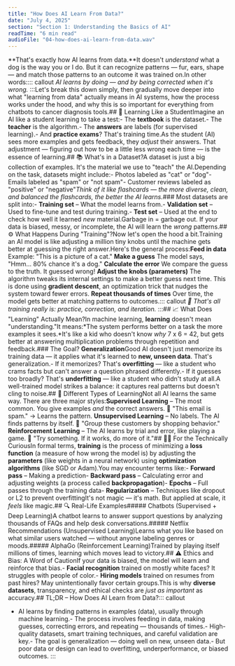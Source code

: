 ```yaml
---
title: "How Does AI Learn From Data?"
date: "July 4, 2025"
section: "Section 1: Understanding the Basics of AI"
readTime: "6 min read"
audioFile: "04-how-does-ai-learn-from-data.wav"
---
```


**That's exactly how AI learns from data.**It doesn't *understand* what a dog is the way you or I do. But it can recognize patterns — fur, ears, shape — and match those patterns to an outcome it was trained on.In other words:::: callout
*AI learns by doing — and by being corrected when it's wrong.*
:::Let's break this down simply, then gradually move deeper into what "learning from data" actually means in AI systems, how the process works under the hood, and why this is so important for everything from chatbots to cancer diagnosis tools.## 🧠 Learning Like a StudentImagine an AI like a student learning to take a test:- The **textbook** is the dataset.- The **teacher** is the algorithm.- The **answers** are labels (for supervised learning).- And **practice exams**? That's training time.As the student (AI) sees more examples and gets feedback, they *adjust* their answers. That adjustment — figuring out how to be a little less wrong each time — is the essence of learning.## 📚 What's in a Dataset?A dataset is just a big collection of examples. It's the material we use to "teach" the AI.Depending on the task, datasets might include:- Photos labeled as "cat" or "dog"- Emails labeled as "spam" or "not spam"- Customer reviews labeled as "positive" or "negative"*Think of it like flashcards — the more diverse, clean, and balanced the flashcards, the better the AI learns.*### Most datasets are split into:- **Training set** – What the model learns from.- **Validation set** – Used to fine-tune and test during training.- **Test set** – Used at the end to check how well it learned *new* material.Garbage in = garbage out. If your data is biased, messy, or incomplete, the AI will learn the *wrong* patterns.## ⚙️ What Happens During "Training"?Now let's open the hood a bit.Training an AI model is like adjusting a million tiny knobs until the machine gets better at guessing the right answer.Here's the general process:**Feed in data**
Example: "This is a picture of a cat."
**Make a guess**
The model says, "Hmm… 80% chance it's a dog."
**Calculate the error**
We compare the guess to the truth. It guessed wrong!
**Adjust the knobs (parameters)**
The algorithm tweaks its internal settings to make a better guess next time. This is done using **gradient descent**, an optimization trick that nudges the system toward fewer errors.
**Repeat thousands of times**
Over time, the model gets better at matching patterns to outcomes.::: callout
*🧠 That's all training really is: practice, correction, and iteration.*
:::## 📈 What Does "Learning" Actually Mean?In machine learning, **learning** doesn't mean "understanding."It means:*The system performs better on a task the more examples it sees.*It's like a kid who doesn't know *why* 7 x 6 = 42, but gets better at answering multiplication problems through repetition and feedback.### The Goal? **Generalization**Good AI doesn't just memorize its training data — it applies what it's learned to **new, unseen data**. That's generalization.- If it memorizes? That's **overfitting** — like a student who crams facts but can't answer a question phrased differently.- If it guesses too broadly? That's **underfitting** — like a student who didn't study at all.A well-trained model strikes a balance: it captures real patterns but doesn't cling to noise.## 🧪 Different Types of LearningNot all AI learns the same way. There are three major styles:**Supervised Learning** – The most common. You give examples *and* the correct answers.
🧠 "This email is spam." → Learns the pattern.
**Unsupervised Learning** – No labels. The AI finds patterns by itself.
🧠 "Group these customers by shopping behavior."
**Reinforcement Learning** – The AI learns by trial and error, like playing a game.
🧠 "Try something. If it works, do more of it."## 🧑‍🏫 For the Technically CuriousIn formal terms, **training** is the process of minimizing a **loss function** (a measure of how wrong the model is) by adjusting the **parameters** (like weights in a neural network) using **optimization algorithms** (like SGD or Adam).You may encounter terms like:- **Forward pass** – Making a prediction- **Backward pass** – Calculating error and adjusting weights (a process called **backpropagation**)- **Epochs** – Full passes through the training data- **Regularization** – Techniques like dropout or L2 to prevent overfittingIt's not magic — it's math. But applied at scale, it *feels* like magic.## 🔍 Real-Life Examples#####  Chatbots (Supervised + Deep Learning)A chatbot learns to answer support questions by analyzing thousands of FAQs and help desk conversations.#####  Netflix Recommendations (Unsupervised Learning)Learns what you like based on what similar users watched — without anyone labeling genres or moods.#####  AlphaGo (Reinforcement Learning)Trained by playing itself millions of times, learning which moves lead to victory.## ⚠️ Ethics and Bias: A Word of CautionIf your data is biased, the model will learn and reinforce that bias.- **Facial recognition** trained on mostly white faces? It struggles with people of color.- **Hiring models** trained on resumes from past hires? May unintentionally favor certain groups.This is why **diverse datasets**, transparency, and ethical checks are *just as important* as accuracy.## TL;DR – How Does AI Learn from Data?::: callout
- AI learns by finding patterns in examples (data), usually through machine learning.- The process involves feeding in data, making guesses, correcting errors, and repeating — thousands of times.- High-quality datasets, smart training techniques, and careful validation are key.- The goal is generalization — doing well on new, unseen data.- But poor data or design can lead to overfitting, underperformance, or biased outcomes.
:::
